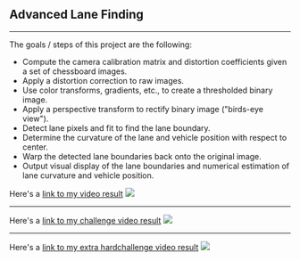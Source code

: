 ## Advanced Lane Finding

---

The goals / steps of this project are the following:

* Compute the camera calibration matrix and distortion coefficients given a set of chessboard images.
* Apply a distortion correction to raw images.
* Use color transforms, gradients, etc., to create a thresholded binary image.
* Apply a perspective transform to rectify binary image ("birds-eye view").
* Detect lane pixels and fit to find the lane boundary.
* Determine the curvature of the lane and vehicle position with respect to center.
* Warp the detected lane boundaries back onto the original image.
* Output visual display of the lane boundaries and numerical estimation of lane curvature and vehicle position.

Here's a [link to my video result](./output/out_project_video.mp4)
<img src="/output/out_project_video_slice.gif" video>


---

Here's a [link to my challenge video result](./output/out_challenge_video.mp4)
<img src="/output/out_challenge_video_slice.gif" video>


---

Here's a [link to my extra hardchallenge video result](./output/out_harder_challenge_video.mp4)
<img src="/output/out_harder_challenge_video_slice.gif" video>
